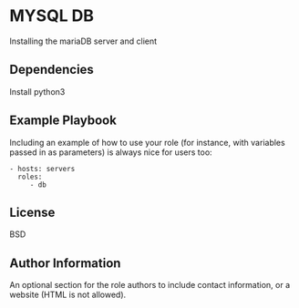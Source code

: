 MYSQL DB
=========

Installing the mariaDB server and client


Dependencies
------------

Install python3

Example Playbook
----------------

Including an example of how to use your role (for instance, with variables passed in as parameters) is always nice for users too:

    - hosts: servers
      roles:
         - db

License
-------

BSD

Author Information
------------------

An optional section for the role authors to include contact information, or a website (HTML is not allowed).
